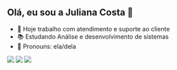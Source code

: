 ## Olá, eu sou a Juliana Costa 👋

- 🔭 Hoje trabalho com atendimento e suporte ao cliente
- 📚 Estudando Análise e desenvolvimento de sistemas
- 🙋 Pronouns: ela/dela

</div> 
<a href = "mailto:jupereiraa97@gmail.com"><img src="https://img.shields.io/badge/-Gmail-%23333?style=for-the-badge&logo=gmail&logoColor=white" target="_blank"></a>
  <a href="https://instagram.com/_julianapereira" target="_blank"><img src="https://img.shields.io/badge/-Instagram-%23E4405F?style=for-the-badge&logo=instagram&logoColor=white" target="_blank"></a>
  <a href="https://www.linkedin.com/in/juliana-de-souza-57736a1b6/" target="_blank"><img src="https://img.shields.io/badge/-LinkedIn-%230077B5?style=for-the-badge&logo=linkedin&logoColor=white" target="_blank"></a> 
  
</div>
